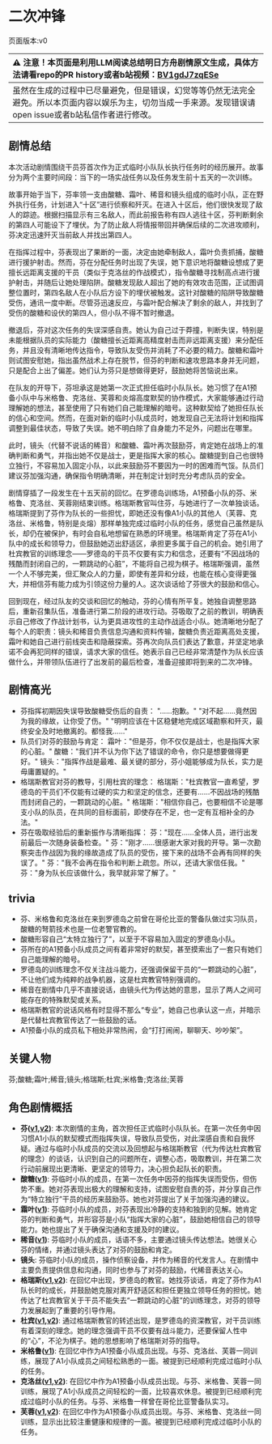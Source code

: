 # 二次冲锋
页面版本:v0
 

| :warning: 注意！本页面是利用LLM阅读总结明日方舟剧情原文生成，具体方法请看repo的PR history或者b站视频：[BV1gdJ7zqESe](https://www.bilibili.com/video/BV1gdJ7zqESe/)         |
|:----------------------------|
| 虽然在生成的过程中已尽量避免，但是错误，幻觉等等仍然无法完全避免。所以本页面内容以娱乐为主，切勿当成一手来源。发现错误请open issue或者b站私信作者进行修改。|



## 剧情总结
本次活动剧情围绕干员芬首次作为正式临时小队队长执行任务时的经历展开。故事分为两个主要时间段：当下的一场实战任务以及任务发生前十五天的一次训练。

故事开始于当下，芬率领一支由酸糖、霜叶、稀音和镜头组成的临时小队，正在野外执行任务，计划进入“十区”进行侦察和歼灭。在进入十区后，他们很快发现了敌人的踪迹。根据扫描显示有三名敌人，而此前报告称有四人逃往十区，芬判断剩余的第四人可能设下了埋伏。为了防止敌人将情报带回并确保后续的二次进攻顺利，芬决定迅速歼灭当前敌人并找出第四人。

在指挥过程中，芬表现出了果断的一面，决定由她牵制敌人，霜叶负责抓捕，酸糖进行援护射击。然而，芬在分配任务时出现了失误，她下意识地将酸糖设想成了更擅长远距离支援的干员（类似于克洛丝的作战模式），指令酸糖寻找制高点进行援护射击，并随后让她处理陷阱。酸糖发现敌人超出了她的有效攻击范围，正试图调整位置时，第四名敌人在小队后方设下的埋伏被触发。这针对酸糖的陷阱导致酸糖受伤，通讯一度中断。尽管芬迅速反应，与霜叶配合解决了剩余的敌人，并找到了受伤的酸糖和设伏的第四人，但小队不得不暂时撤退。

撤退后，芬对这次任务的失误深感自责。她认为自己过于莽撞，判断失误，特别是未能根据队员的实际能力（酸糖擅长近距离高精度射击而非远距离支援）来分配任务，并且没有清晰地传达指令，导致队友受伤并消耗了不必要的精力。酸糖和霜叶则试图安慰她，指出虽然战术上存在脱节，但芬的判断和速攻思路本身并无问题，只是配合上出了偏差。她们认为芬只是想做得更好，鼓励她将苦恼说出来。

在队友的开导下，芬坦承这是她第一次正式担任临时小队队长。她习惯了在A1预备小队中与米格鲁、克洛丝、芙蓉和炎熔高度默契的协作模式，大家能够通过行动理解她的想法，甚至使用了只有她们自己能理解的暗号。这种默契给了她担任队长的信心和空间。然而，在面对新的临时小队成员时，她发现自己无法将计划和指挥调整到最佳状态，导致了失误。她不明白除了自身能力不足外，问题出在哪里。

此时，镜头（代替不说话的稀音）和酸糖、霜叶再次鼓励芬，肯定她在战场上的准确判断和勇气，并指出她不仅是战士，更是指挥大家的核心。酸糖提到自己也很特立独行，不容易加入固定小队，以此来鼓励芬不要因为一时的困难而气馁。队员们建议芬加强沟通，确保指令明确清晰，并在制定计划时充分考虑队员的安全。

剧情穿插了一段发生在十五天前的回忆。在罗德岛训练场，A1预备小队的芬、米格鲁、克洛丝、芙蓉刚结束训练。格瑞斯教官叫住芬，与她进行了一次单独谈话。格瑞斯提到了芬作为队长的一些担忧，即她还没有像A1小队的其他人（芙蓉、克洛丝、米格鲁，特别是炎熔）那样单独完成过临时小队的任务，感觉自己虽然是队长，却仍在被保护，有时会自私地想留在熟悉的环境里。格瑞斯肯定了芬在A1小队中的成长和领导力，但鼓励她迈出舒适区，承担更多属于自己的机会。她引用了杜宾教官的训练理念——罗德岛的干员不仅要有实力和信念，还要有“不因战场的残酷而封闭自己的，一颗跳动的心脏”，不能将自己视为棋子。格瑞斯强调，虽然一个人不够完美，但汇聚众人的力量，即使有差异和分歧，也能在核心变得更强大，并相信芬有能力成为引领这份力量的人。这次谈话给了芬很大的鼓励和信心。

回到现在，经过队友的交谈和回忆的触动，芬的心情有所平复。她独自调整思路后，重新召集队伍，准备进行第二阶段的进攻行动。芬吸取了之前的教训，明确表示自己修改了作战计划书，认为更具进攻性的主动作战适合小队。她清晰地分配了每个人的职责：镜头和稀音负责信息沟通和资料传输，酸糖负责近距离高处支援，霜叶和她自己进行前线突击和隐蔽探索。芬再次向队员们表达了歉意，并坚定地承诺不会再犯同样的错误，请求大家的信任。她表示自己已经非常清楚作为队长应该做什么，并带领队伍进行了出发前的最后检查，准备迎接即将到来的二次冲锋。
## 剧情高光
- 芬指挥初期因失误导致酸糖受伤后的自责：
  "......抱歉。"
  "对不起......竟然因为我的缘故，让你受了伤。"
  "明明应该在十区稳健地完成区域勘察和歼灭，最终安全及时地撤离的。都怪我......"
- 队员们对芬的鼓励与肯定：
  霜叶："但是芬，你不仅仅是战士，也是指挥大家的心脏。"
  酸糖："我们并不认为你下达了错误的命令，你只是想要做得更好。"
  镜头："指挥作战是最难、最关键的部分，芬小姐能够成为队长，实力是毋庸置疑的。"
- 格瑞斯教官对芬的教导，引用杜宾的理念：
  格瑞斯："杜宾教官一直希望，罗德岛的干员们不仅能有过硬的实力和坚定的信念，还要有……不因战场的残酷而封闭自己的，一颗跳动的心脏。"
  格瑞斯："相信你自己，也要相信不论是哪支小队的队员，在共同的目标面前，即使存在不足，也一定有互相补全的办法。"
- 芬在吸取经验后的重新振作与清晰指挥：
  芬："现在......全体人员，进行出发前最后一次随身装备检查。"
  芬："刚才......很感谢大家对我的开导。第一次勘察突击作战因为我的缘故造成了队员的受伤，接下来的战场不会再有同样的失误了。"
  芬："我不会再在指令和判断上疏忽。所以，还请大家信任我。"
  芬："身为队长应该做什么，我早就非常了解了。"
## trivia
- 芬、米格鲁和克洛丝在来到罗德岛之前曾在哥伦比亚的警备队做过实习队员，酸糖的弩箭技术也是一位老警官教的。
- 酸糖形容自己“太特立独行了”，以至于不容易加入固定的罗德岛小队。
- 芬所在的A1预备小队成员之间有着非常好的默契，甚至摸索出了一套只有她们自己能理解的暗号。
- 罗德岛的训练理念不仅关注战斗能力，还强调保留干员的“一颗跳动的心脏”，不让他们成为纯粹的战争机器，这是杜宾教官特别强调的。
- 稀音在剧情中几乎不直接说话，由镜头代为传达她的意思，显示了两人之间可能存在的特殊默契或关系。
- 格瑞斯教官的说话风格有时显得不那么“专业”，她自己也承认这一点，并暗示是代替杜宾教官传达了一些鼓励的话。
- A1预备小队的成员私下相处非常热闹，会“打打闹闹，聊聊天、吵吵架”。
## 关键人物
芬;酸糖;霜叶;稀音;镜头;格瑞斯;杜宾;米格鲁;克洛丝;芙蓉
## 角色剧情概括
-   **芬([v1](../chars/char_123_fang.md),[v2](../char_v3/char_123_fang.md))**: 本次剧情的主角，首次担任正式临时小队队长。在第一次任务中因习惯A1小队的默契模式而指挥失误，导致队员受伤，对此深感自责和自我怀疑。通过与临时小队成员的交流以及回想起与格瑞斯教官（代为传达杜宾教官的理念）的谈话，认识到自己的问题所在，调整心态，吸取教训，并在第二次行动前展现出更清晰、更坚定的领导力，决心担负起队长的职责。
-   **酸糖([v1](../chars/char_366_acdrop.md))**: 芬临时小队的成员，在第一次任务中因芬的指挥失误而受伤，但伤势不重。她对芬表现出极大的理解和支持，试图安慰自责的芬，并分享自己作为“特立独行”干员的经历来鼓励芬。她也对芬提出了关于加强沟通的建议。
-   **霜叶([v1](../chars/char_193_frostl.md))**: 芬临时小队的成员，对芬表现出冷静的支持和独到的见解。她肯定芬的判断和勇气，并形容芬是小队“指挥大家的心脏”，鼓励她相信自己的领导能力。她也提出了关于确保沟通和支援及时的建议。
-   **稀音([v1](../chars/char_336_folivo.md))**: 芬临时小队的成员，话语不多，主要通过镜头传达想法。她很关心芬的情绪，并通过镜头表达了对芬的鼓励和肯定。
-   **镜头**: 芬临时小队的成员，操作侦察设备，并作为稀音的代发言人。在剧情中主要负责提供信息和沟通，同时也参与了对芬的鼓励，代稀音表达关心。
-   **格瑞斯([v1](../chars/extended_char_ge_rui_si.md),[v2](../char_v3/extended_char_ge_rui_si.md))**: 在回忆中出现，罗德岛的教官。她找芬谈话，肯定了芬作为A1队长时的成长，并鼓励她克服对离开舒适区和担任更独立领导任务的担忧。她传达了杜宾教官关于干员不能失去“一颗跳动的心脏”的训练理念，对芬的领导力发展起到了重要的引导作用。
-   **杜宾([v1](../chars/char_130_doberm.md),[v2](../char_v3/char_130_doberm.md))**: 通过格瑞斯教官的转述出现，是罗德岛的资深教官，对干员训练有着深刻的理念。她的理念强调干员不仅要有战斗能力，还要保留人性中的“心”，不沦为棋子。她的思想影响了格瑞斯对芬的指导。
-   **米格鲁([v1](../chars/char_122_beagle.md))**: 在回忆中作为A1预备小队成员出现。与芬、克洛丝、芙蓉一同训练，展现了A1小队成员之间轻松熟悉的一面。被提到已经顺利完成过临时小队的任务。
-   **克洛丝([v1](../chars/char_124_kroos.md),[v2](../char_v3/char_124_kroos.md))**: 在回忆中作为A1预备小队成员出现。与芬、米格鲁、芙蓉一同训练，展现了A1小队成员之间轻松的一面，比较喜欢休息。被提到已经顺利完成过临时小队的任务。与芬、米格鲁一样曾在哥伦比亚警备队实习。
-   **芙蓉([v1](../chars/char_120_hibisc.md),[v2](../char_v3/char_120_hibisc.md))**: 在回忆中作为A1预备小队成员出现。与芬、米格鲁、克洛丝一同训练，显示出比较注重健康和规律的一面。被提到已经顺利完成过临时小队的任务。